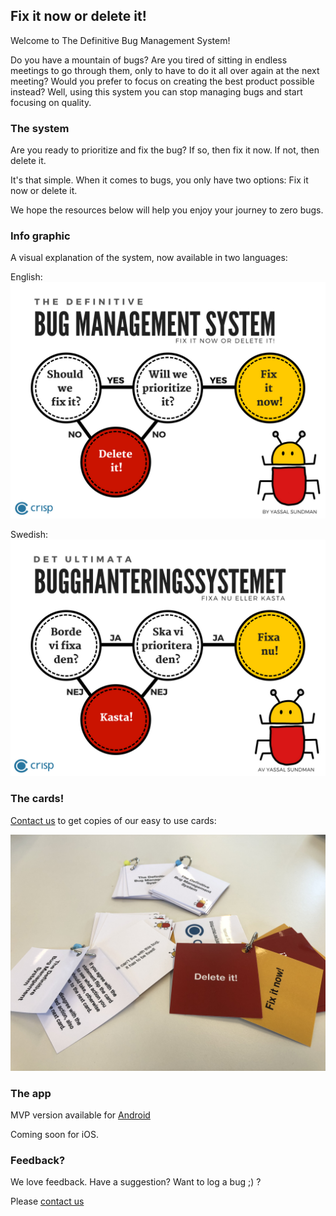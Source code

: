 ## Fix it now or delete it!

Welcome to The Definitive Bug Management System!

Do you have a mountain of bugs? Are you tired of sitting in endless meetings to go through them, only to have to do it all over again at the next meeting? Would you prefer to focus on creating the best product possible instead? Well, using this system you can stop managing bugs and start focusing on quality.

### The system
Are you ready to prioritize and fix the bug? If so, then fix it now.
If not, then delete it.

It's that simple. When it comes to bugs, you only have two options: Fix it now or delete it.

We hope the resources below will help you enjoy your journey to zero bugs.

### Info graphic

A visual explanation of the system, now available in two languages:

English:
![Info graphic explaing the bug management system, fix it now or delete it in English](images/info-graphic-en.png)

Swedish:
![Info graphic explaing the bug management system, fix it now or delete it in Swedish](images/info-graphic-sv.png)


### The cards!

[Contact us](mailto:fixitnowordeleteit@yds.se) to get copies of our easy to use cards:

![The cards, square shaped with a bookring holding them together](images/cards.jpg)


### The app
MVP version available for [Android](https://play.google.com/store/apps/details?id=se.yds.dbms)

Coming soon for iOS.

### Feedback?
We love feedback. Have a suggestion? Want to log a bug ;) ?

Please [contact us](mailto:fixitnowordeleteit@yds.se)
